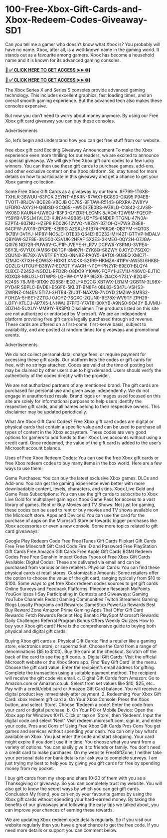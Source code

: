 # 100-Free-Xbox-Gift-Cards-and-Xbox-Redeem-Codes-Giveaway-SD1
Can you tell me a gamer who doesn’t know what Xbox is? You probably will have no name. Xbox, after all, is a well-known name in the gaming world. It stands out as a favourite among gamers. Xbox has become a household name and it is known for its advanced gaming consoles.

**[📌 ✅ CLICK HERE TO GET ACCESS ➤➤ 🌐](itproductzone.store)]**

**[📌 ✅ CLICK HERE TO GET ACCESS ➤➤ 🌐](itproductzone.store)]**

The Xbox Series X and Series S consoles provide advanced gaming technology. This includes excellent graphics, fast loading times, and an overall smooth gaming experience. But the advanced tech also makes these consoles expensive.

But now you don’t need to worry about money anymore. By using our Free Xbox gift card giveaway you can buy these consoles.

Advertisements

So, let’s begin and understand how you can get free stuff from our website.

free xbox gift card Exciting Giveaway Announcement To make the Xbox experience even more thrilling for our readers, we are excited to announce a special giveaway. We will give free Xbox gift card codes to a few lucky winners. You can then use these gift cards to purchase games, add-ons, and other exclusive content on the Xbox platform. So, stay tuned for more details on how to participate in this giveaway and get a chance to get your Xbox gaming collection.

Some Free Xbox Gift Cards as a giveaway by our team. 8F799-1T6XB-TXHLK-38WUU-63FOK 2EYNT-ABKRN-R7WX1-BC8S0-OIQ95 P94EB-TVO1T-8RJQV-BQE28-VBCJB OC78S-9FTAW-R5143-GRXRA-ZW8YV UFDRG-AXY2H-Q6DSD-2CQ65-HW5DI ZE0BS-WZ9LD-C0842-2JVSB-VK08D KAUN4-UW6OJ-1I3F3-GYZDR-LECMK 8JAOA-T2W9M-FQEOP-Y59YB-VPSLM IVLC3-KJNV4-49B85-U2YFS-8NDEP TTGNL-47N0A-EZPT4-60ZNU-HZEP9 RD02K-12VVO-N8Z8Y-3Z1OI-QH7W9 ZI8E8-64CPW-JV01R-ZPCPE-KER9G AZSKU-81B74-P6KQ6-OB3YM-HQT0S 1K7BV-3V1YJ-I4P8Y-NO5JC-OTE33 Q64IZ-8D232-MH42T-GTTVP-MDALV QBY6W-SZF8E-3NG00-X3VUK-2HFAF 5X2E3-3KMEG-0QY2H-G7JGA-Q0I76 ND72R-PUW6V-CJF1P-JVEYE-HLR7V DCFWR-YSPNU-3VPE4-56Y3L-6VYUX IAM66-D8TGF-8M67H-ZYK8Q-S8ZWY 0JOYZ-7SQXC-2QUN0-9E78X-WV9TF EYICG-0NN8Z-PA0Y5-4ATOI-9U8EQ XMC71-1ZMJC-X7IXH-EOW5X-HOKI1 XN0KX-521R9-HKMZA-411PV-AW5SI 6HKBI-QDZLG-UTCUY-B38W7-ED7DT YVACH-NI1DY-PN2YR-89EO1-BLQY4 5LBXZ-Z24S2-NGDZL-RFD2R-O8DO9 Y10WK-FQPY1-JEV1U-Y46VC-EJTIC KDXQ8-M8U3U-OTWPS-LQHIW-0YMBP 9I5X9-2I4CX-Y73LY-82Q4F-K24S5 78JM6-0I1XK-ZD8S8-IEQ3U-XEQCG XBTWX-LB1JM-2GBTN-3L98X-PYD4R SBPLC-BVDEI-E5GF6-5KL3T-BN8F4 0BL83-S347L-VSHS3-ZWRNZ-0N4EN 5TI7J-3HTR4-ZIU3T-NAXVB-7NOYD 2MZIW-SMRS2-FOHZA-5H6E1-ZZTDJ 0JOYZ-7SQXC-2QUN0-9E78X-WV9TF ZPH29-IJ2FY-XTLCJ-AP7X5-LNHWJ 97FF3-Y7AT8-30XYB-A9NS0-9O43Y BJVMU-3DZH4-5UXUY-MM91Y-RXSPO Disclaimer: The products listed on this site are not authorized or endorsed by Microsoft. We are an independent platform providing free gift cards legally purchased through ad revenue. These cards are offered on a first-come, first-serve basis, subject to availability, and are posted at random times for giveaways and promotional events.

Advertisements

We do not collect personal data, charge fees, or require payment for accessing these gift cards. Our platform lists the codes or gift cards for free, with no strings attached. Codes are valid at the time of posting but may be claimed by other users due to high demand. Users should verify the authenticity of the codes directly with the provider.

We are not authorized partners of any mentioned brand. The gift cards are purchased for personal use and given away independently. We do not engage in unauthorized resale. Brand logos or images used focused on this site are solely for informational purposes to help users identify the respective gift cards, and all names belong to their respective owners. This disclaimer may be updated periodically.

What Are Xbox Gift Card Codes? Free Xbox gift card codes are digital or physical cards that contain a specific value and can be used to purchase all types of content in the Xbox ecosystem. These codes are very good options for gamers to add funds to their Xbox Live accounts without using a credit card. Once redeemed, the value of the gift card is added to the user’s Microsoft account balance.

Uses of Free Xbox Redeem Codes: You can use the free Xbox gift cards or free Xbox redeem codes to buy many items in the box world. Here are a few ways to use them:

Game Purchases: You can buy the latest exclusive Xbox games. DLCs and Add-ons: You can get the gaming experience even better with more downloadable content, levels, characters, and skins. Xbox Live Gold and Game Pass Subscriptions: You can use the gift cards to subscribe to Xbox Live Gold for multiplayer gaming or Xbox Game Pass for access to a vast library of games. Rent or Buy Movies and TV Shows: Not just for gaming, these codes can be used to rent or buy movies and TV shows available on the Microsoft store. Apps and Devices: You can use the card for the purchase of apps on the Microsoft Store or towards bigger purchases like Xbox accessories or even a new console. Some more topics related to gift card giveaways:

Google Play Redeem Code Free Free iTunes Gift Cards Flipkart Gift Cards Free Free Minecraft Gift Card Code Fire ID and Password Free PlayStation Gift Cards Free Amazon Gift Cards Free Apple Gift Cards BGMI Redeem Codes Free Free Genshin Impact Codes Types of Free Xbox Gift Cards Available: Digital Codes: These are delivered via email and can be purchased from various online retailers. Physical Cards: You can find these physical cards at retail stores. Customizable Amounts: Some retailers offer the option to choose the value of the gift card, ranging typically from $10 to $100. Some ways to get free Xbox redeem codes sources to get gift cards Online Surveys and Feedback Platforms: Pinecone Research MyPoints YouGov Ipsos I-Say Participating in Contests and Giveaways: Gaming YouTube Channels Reddit Gaming Communities Twitch Streamers Gaming Blogs Loyalty Programs and Rewards: GameStop PowerUp Rewards Best Buy Reward Zone Amazon Prime Gaming Apps That Offer Gift Card Rewards: Fetch Rewards Receipt Hog Banatic PlaySpot Microsoft Rewards: Daily Challenges Referral Program Bonus Offers Weekly Quizzes How to buy your Xbox gift card? Here is the comprehensive guide to buying both physical and digital gift cards:

Buying Xbox gift cards a. Physical Gift Cards: Find a retailer like a gaming store, electronics store, or supermarket. Choose the Card from a range of denominations ($5 to $100). Buy the card at the checkout. Scratch off the back of the card to see the gift code. b. Digital Gift Cards: Visit the official Microsoft website or the Xbox Store app. Find ‘Buy Gift Card’ in the menu. Choose the gift card value. Enter the recipient’s email address for gifting. Complete the transaction using a suitable payment method. The recipient will receive the gift code via email. c. Digital Gift Cards from Amazon: Go to Amazon.com or Amazon.co.uk. Select from set values like $10, $25, etc.. Pay with a credit/debit card or Amazon Gift Card balance. You will receive a digital product key immediately after payment. 2. Redeeming Your Xbox Gift Card: xbox redeem gift card a. On Your Xbox Console: Press the Xbox button, and select ‘Store’. Choose ‘Redeem a code’. Enter the code from your card or digital purchase. b. On Your PC or Mobile Device: Open the Xbox app for Windows 10/11. Click or tap on ‘Store’, then ‘Redeem’. Input the digital code and select ‘Next’. Visit redeem.microsoft.com, sign in, and enter your code. Pros and Cons of Using Free Xbox Gift Cards Pros Cons You get games and services without spending your cash. You can only buy what’s available on Xbox. You just enter the code and start shopping. Your card might expire if you don’t use it in time. You choose what you want from a variety of options. You can easily give it to friends or family. You don’t need a credit card to make purchases. On my website FreeGiftZone, I neither take your personal data nor bank details nor ask you to complete surveys. I am just trying my best to help you by giving you gift cards for free by spending money from my pocket.

I buy gift cards from my shop and share 10-20 of them with you as a Thanksgiving or giveaway. So you can completely trust my website. You will also get to know the secret ways by which you can get gift cards. Conclusion My friend, you can enjoy your favourite games by using the Xbox gift cards without spending your hard-earned money. By taking the benefits of our giveaways and following the easy tips we talked about, you can improve your chances of earning these rewards.

We are updating Xbox redeem code details regularly. So if you visit our website regularly then you have a great chance to get the free code. If you need more details or support you can comment below.
